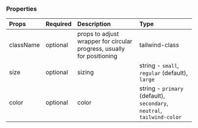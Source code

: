 ### Properties
| Props       | Required | Description | Type |
| :---        | :---     | :---        |:---  |
| className       | optional    | props to adjust wrapper for circular progress, usually for positioning | tailwind-class |
| size       | optional    | sizing | string - `small`, `regular` (default), `large` |
| color       | optional    | color | string - `primary` (default), `secondary`, `neutral`, `tailwind-color` |

